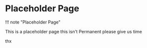 # Placeholder Page

!!! note "Placeholder Page"

   This is a placeholder page this isn't Permanent please give us time 
   
   thx 

